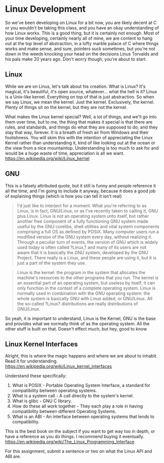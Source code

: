 # Linux Development
So we've been developing on Linux for a bit now, you are likely decent at C or you wouldn't be taking this class, and you have an okay understanding of how Linux works. This is a good thing, but it is certainly not enough. Most of your time developing, certainly nearly all of mine, we are content to hang out at the top level of abstraction, in a lofty marble palace of C where things works and make sense, and sure, pointers suck sometimes, but you're not down in the weeds knocking your head on the decisions Linus Torvalds and his pals make 20 years ago. Don't worry though, you're about to start. 

## Linux 
While we are on Linus, let's talk about his creation. What is Linux? It's magical, it's beautiful, it's open source, whatever... what the hell is it? Linux is a Unix-like kernel. Everything on top of that is just abstraction. So when we say Linux, we mean the kernel. Just the kernel. Exclusively, the kernel. Plenty of things sit on the kernel, but they are not the kernel. 

What makes the Linux kernel special? Well, a lot of things, and we'll go into them over time, but to me, the thing that makes it special is that there are rules, and standards, and things do what they are supposed to do, and they stay that way, forever. It is a breath of fresh air from Windows and their foolishness. You will skim this with the intention of appreciating the Linux Kernel rather than understanding it, kind of like looking out at the ocean or the view from a nice mountaintop. Understanding is too much to ask for and would be a huge waste of time, appreciation is all we want. <https://en.wikipedia.org/wiki/Linux_kernel>

## GNU 
This is a falsely attributed quote, but it still is funny and people reference it all the time, and I'm going to include it anyway, because it does a good job of explaining things (which is how you can tell it isn't real)

> I'd just like to interject for a moment. What you're referring to as Linux, is in fact, GNU/Linux, or as I've recently taken to calling it, GNU plus Linux. Linux is not an operating system unto itself, but rather another free component of a fully functioning GNU system made useful by the GNU corelibs, shell utilities and vital system components comprising a full OS as defined by POSIX. Many computer users run a modified version of the GNU system every day, without realizing it. Through a peculiar turn of events, the version of GNU which is widely used today is often called ?Linux,? and many of its users are not aware that it is basically the GNU system, developed by the GNU Project. There really is a Linux, and these people are using it, but it is just a part of the system they use.

> Linux is the kernel: the program in the system that allocates the machine's resources to the other programs that you run. The kernel is an essential part of an operating system, but useless by itself; it can only function in the context of a complete operating system. Linux is normally used in combination with the GNU operating system: the whole system is basically GNU with Linux added, or GNU/Linux. All the so-called ?Linux? distributions are really distributions of GNU/Linux.

So yeah, it is important to understand, Linux is the Kernel, GNU is the base and provides what we normally think of as the operating system. All the other stuff is built on that. Doesn't effect much, but hey, good to know.

## Linux Kernel Interfaces

Alright, this is where the magic happens and where we are about to inhabit. Read it for understanding. 
<https://en.wikipedia.org/wiki/Linux_kernel_interfaces>

 
Understand these specifically:

1. What is POSIX - Portable Operating System Interface, a standard for compatibility between operating systems.
2. What is a system call - A call directly to the system's kernel.
3. What is glibc - GNU C library.
4. How do these all work together - They each play a role in having compatibility between different Operating Systems.
5. What is an ABI - An interface between operating systems that lends to compatibility.

This is the best book on the subject if you want to get way too in depth, or have a reference as you do things. I recommend buying it eventually. <https://en.wikipedia.org/wiki/The_Linux_Programming_Interface>

For this assignment, submit a sentence or two on what the Linux API and ABI are.
